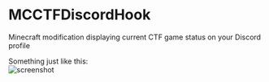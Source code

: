 # MCCTFDiscordHook
Minecraft modification displaying current CTF game status on your Discord profile

Something just like this:<br>
![screenshot](https://image.prntscr.com/image/BMHdQq4jSpSOu3VlrjVsBA.png)
